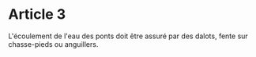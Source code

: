 # Article 3

L'écoulement de l'eau des ponts doit être assuré par des dalots, fente sur chasse-pieds ou anguillers.
